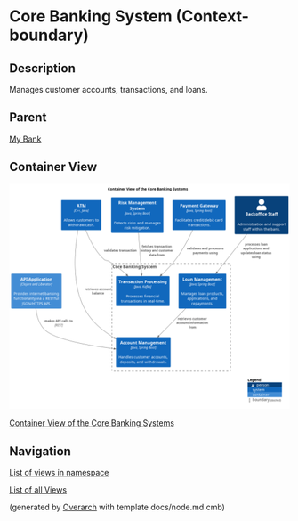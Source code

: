 
# Core Banking System (Context-boundary)
## Description
Manages customer accounts, transactions, and loans.

## Parent
[My Bank](../../mybank/mybank-plc.md)

## Container View
![Container View of the Core Banking Systems](../../mybank/core-banking/container-view.png)

[Container View of the Core Banking Systems](../../mybank/core-banking/container-view.md)


## Navigation
[List of views in namespace](./views-in-namespace.md)

[List of all Views](../../views.md)


(generated by [Overarch](https://github.com/soulspace-org/overarch) with template docs/node.md.cmb)
